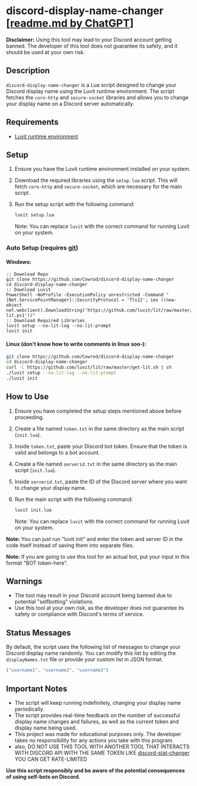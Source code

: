 # discord-display-name-changer \[[readme.md by ChatGPT](https://chat.openai.com/)\]

**Disclaimer:** Using this tool may lead to your Discord account getting banned. The developer of this tool does not guarantee its safety, and it should be used at your own risk.

## Description

`discord-display-name-changer` is a Lua script designed to change your Discord display name using the Luvit runtime environment. The script fetches the `coro-http` and `secure-socket` libraries and allows you to change your display name on a Discord server automatically.

## Requirements

- [Luvit runtime environment](https://luvit.io/)

## Setup

1. Ensure you have the Luvit runtime environment installed on your system.
2. Download the required libraries using the `setup.lua` script. This will fetch `coro-http` and `secure-socket`, which are necessary for the main script.
3. Run the setup script with the following command:

   ```sh
   luvit setup.lua
   ```

   Note: You can replace `luvit` with the correct command for running Luvit on your system.

### Auto Setup (requires [git](https://git-scm.com))

#### Windows:

```batch
:: Download Repo
git clone https://github.com/Cowrod/discord-display-name-changer
cd discord-display-name-changer
:: Download Luvit
PowerShell -NoProfile -ExecutionPolicy unrestricted -Command "[Net.ServicePointManager]::SecurityProtocol = 'Tls12'; iex ((new-object net.webclient).DownloadString('https://github.com/luvit/lit/raw/master/get-lit.ps1'))"
:: Download Required Libraries
luvit setup --no-lit-log --no-lit-prompt
luvit init
```

#### Linux (don't know how to write comments in linux soo-):

```sh
git clone https://github.com/Cowrod/discord-display-name-changer
cd discord-display-name-changer
curl -L https://github.com/luvit/lit/raw/master/get-lit.sh | sh
./luvit setup --no-lit-log --no-lit-prompt
./luvit init
```

## How to Use

1. Ensure you have completed the setup steps mentioned above before proceeding.
2. Create a file named `token.txt` in the same directory as the main script (`init.lua`).
3. Inside `token.txt`, paste your Discord bot token. Ensure that the token is valid and belongs to a bot account.
4. Create a file named `serverid.txt` in the same directory as the main script (`init.lua`).
5. Inside `serverid.txt`, paste the ID of the Discord server where you want to change your display name.
6. Run the main script with the following command:

   ```sh
   luvit init.lua
   ```

   Note: You can replace `luvit` with the correct command for running Luvit on your system.

**Note:** You can just run "luvit init" and enter the token and server ID in the code itself instead of saving them into separate files.

**Note:** If you are going to use this tool for an actual bot, put your input in this format "BOT token-here".

## Warnings

- The tool may result in your Discord account being banned due to potential "selfbotting" violations.
- Use this tool at your own risk, as the developer does not guarantee its safety or compliance with Discord's terms of service.

## Status Messages

By default, the script uses the following list of messages to change your Discord display name randomly. You can modify this list by editing the `displayNames.txt` file or provide your custom list in JSON format.

```json
["username1", "username2", "username3"]
```

## Important Notes

- The script will keep running indefinitely, changing your display name periodically.
- The script provides real-time feedback on the number of successful display name changes and failures, as well as the current token and display name being used.
- This project was made for educational purposes only. The developer takes no responsibility for any actions you take with this program.
- also, DO NOT USE THIS TOOL WITH ANOTHER TOOL THAT INTERACTS WITH DISCORD API WITH THE SAME TOKEN LIKE [discord-stat-changer](https://github.com/Cowrod/discord-stat-changer) YOU CAN GET RATE-LIMITED

**Use this script responsibly and be aware of the potential consequences of using self-bots on Discord.**

